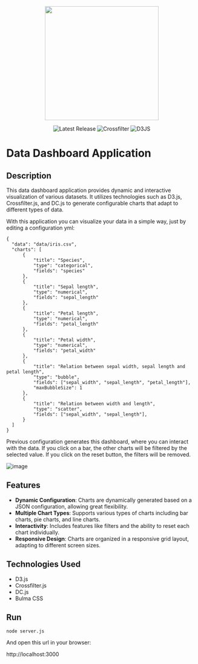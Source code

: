 
<div align="center">
  <img src="https://github-production-user-asset-6210df.s3.amazonaws.com/4235424/282159275-8de9f991-40f8-49d0-8f1a-954c5375d114.png" height="300">

  
</div>

<p align="center">
<img src="https://img.shields.io/badge/Version-0.1.0-red" alt="Latest Release">
<img src="https://img.shields.io/badge/Crossfilter2-1.5.2-yellow" alt="Crossfilter">
<img src="https://img.shields.io/badge/D3-5.15-green" alt="D3JS">
</p>

# Data Dashboard Application

## Description
This data dashboard application provides dynamic and interactive visualization of various datasets. It utilizes technologies such as D3.js, Crossfilter.js, and DC.js to generate configurable charts that adapt to different types of data.


With this application you can visualize your data in a simple way, just by editing a configuration yml:

```
{
  "data": "data/iris.csv",
  "charts": [
      {
          "title": "Species",
          "type": "categorical",
          "fields": "species"
      },
      {
          "title": "Sepal length",
          "type": "numerical",
          "fields": "sepal_length"
      },
      {
          "title": "Petal length",
          "type": "numerical",
          "fields": "petal_length"
      },
      {
          "title": "Petal width",
          "type": "numerical",
          "fields": "petal_width"
      },
      { 
          "title": "Relation between sepal width, sepal length and petal length",
          "type": "bubble",
          "fields": ["sepal_width", "sepal_length", "petal_length"],
          "maxBubbleSize": 1
      },
      { 
          "title": "Relation between width and length",
          "type": "scatter",
          "fields": ["sepal_width", "sepal_length"],
      }    
  ]
}
```
Previous configuration generates this dashboard, where you can interact with the data. If you click on a bar, the other charts will be filtered by the selected value. If you click on the reset button, the filters will be removed.



![image](https://github.com/javitorres/GenericCross/assets/4235424/e38d0ee4-5af9-4baf-b0fb-7062663b38f5)


## Features
- **Dynamic Configuration**: Charts are dynamically generated based on a JSON configuration, allowing great flexibility.
- **Multiple Chart Types**: Supports various types of charts including bar charts, pie charts, and line charts.
- **Interactivity**: Includes features like filters and the ability to reset each chart individually.
- **Responsive Design**: Charts are organized in a responsive grid layout, adapting to different screen sizes.

## Technologies Used
- D3.js
- Crossfilter.js
- DC.js
- Bulma CSS

## Run

```
node server.js
```

And open this url in your browser:

http://localhost:3000
